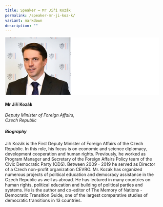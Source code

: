 ```yaml
---
title: Speaker – Mr Jiří Kozák
permalink: /speaker-mr-ji-koz-k/
variant: markdown
description: ""
---
```

![](/images/2025%20speakers/Jiri_Koza_k.png)
#### **Mr Jiří Kozák**

*Deputy Minister of Foreign Affairs, <br>Czech Republic*

##### **Biography**
Jiří Kozák is the First Deputy Minister of Foreign Affairs of the Czech Republic. In this role, his focus is on economic and science diplomacy, development cooperation and human rights. Previously, he worked as Program Manager and Secretary of the Foreign Affairs Policy team of the Civic Democratic Party (ODS). Between 2009 - 2019 he served as Director of a Czech non-profit organization CEVRO. Mr. Kozák has organized numerous projects of political education and democracy assistance in the Czech Republic as well as abroad. He has lectured in many countries on human rights, political education and building of political parties and systems. He is the author and co-editor of The Memory of Nations - Democratic Transition Guide, one of the largest comparative studies of democratic transitions in 13 countries.  


